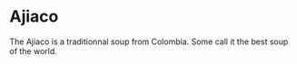 # Ajiaco

The Ajiaco is a traditionnal soup from Colombia. Some call it the best soup of the world.
